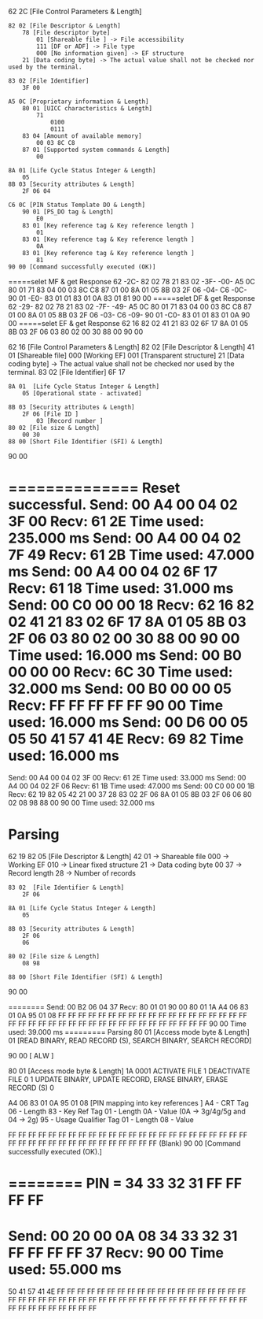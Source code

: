 
62 2C [File Control Parameters & Length]

	82 02 [File Descriptor & Length]
		78 [File descriptor byte]
			01 [Shareable file ] -> File accessibility
			111 [DF or ADF] -> File type
			000 [No information given] -> EF structure
		21 [Data coding byte] -> The actual value shall not be checked nor used by the terminal. 
		
	83 02 [File Identifier]
		3F 00 
		
	A5 0C [Proprietary information & Length] 
		80 01 [UICC characteristics & Length]
			71 
				0100
				0111
		83 04 [Amount of available memory]
			00 03 8C C8
		87 01 [Supported system commands & Length]
			00 
			
	8A 01 [Life Cycle Status Integer & Length]
		05 
	8B 03 [Security attributes & Length]
		2F 06 04 
	
	C6 0C [PIN Status Template DO & Length]
		90 01 [PS_DO tag & Length]
			E0 
		83 01 [Key reference tag & Key reference length ]
			01 
		83 01 [Key reference tag & Key reference length ]
			0A 
		83 01 [Key reference tag & Key reference length ]
			81 
	90 00 [Command successfully executed (OK)]
	




=====selet MF & get Response
62 -2C- 82 02 78 21 83 02 -3F- -00- A5 0C 80 01 71 83 04 00 03 8C C8 87 01 00 8A 01 05 8B 03 2F 06 -04- C6 -0C- 90 01 -E0- 83 01 01 83 01 0A 83 01 81 90 00
=====selet DF & get Response
62 -29- 82 02 78 21 83 02 -7F- -49- A5 0C 80 01 71 83 04 00 03 8C C8 87 01 00 8A 01 05 8B 03 2F 06 -03- C6 -09- 90 01 -C0- 83 01 01 83 01 0A 90 00
=====selet EF & get Response
62 16 82 02 41 21 83 02 6F 17 8A 01 05 8B 03 2F 06 03 80 02 00 30 88 00 90 00



62 16 [File Control Parameters & Length]
	82 02  [File Descriptor & Length]
		41 
			01 [Shareable file]
			000 [Working EF]
			001 [Transparent structure]
		21 [Data coding byte] -> The actual value shall not be checked nor used by the terminal. 
	83 02  [File Identifier]
		6F 17 
		
	8A 01  [Life Cycle Status Integer & Length]
		05 [Operational state - activated]
		
	8B 03 [Security attributes & Length]
		2F 06 [File ID ]
			03 [Record number ]
	80 02 [File size & Length]
		00 30 
	88 00 [Short File Identifier (SFI) & Length]
90 00




==============
Reset successful.
Send: 00 A4 00 04 02 3F 00
Recv: 61 2E
Time used: 235.000 ms
Send: 00 A4 00 04 02 7F 49
Recv: 61 2B
Time used: 47.000 ms
Send: 00 A4 00 04 02 6F 17
Recv: 61 18
Time used: 31.000 ms
Send: 00 C0 00 00 18
Recv: 62 16 82 02 41 21 83 02 6F 17 8A 01 05 8B 03 2F 06 03 80 02 00 30 88 00 90 00
Time used: 16.000 ms
Send: 00 B0 00 00 00
Recv: 6C 30
Time used: 32.000 ms
Send: 00 B0 00 00 05
Recv: FF FF FF FF FF 90 00
Time used: 16.000 ms
Send: 00 D6 00 05 05 50 41 57 41 4E
Recv: 69 82
Time used: 16.000 ms
==============


Send: 00 A4 00 04 02 3F 00
Recv: 61 2E
Time used: 33.000 ms
Send: 00 A4 00 04 02 2F 06
Recv: 61 1B
Time used: 47.000 ms
Send: 00 C0 00 00 1B
Recv: 62 19 82 05 42 21 00 37 28 83 02 2F 06 8A 01 05 8B 03 2F 06 06 80 02 08 98 88 00 90 00
Time used: 32.000 ms




Parsing
=======
62 19 
	82 05 [File Descriptor & Length]
		42 
			01 -> Shareable file
			000 -> Working EF 
			010 -> Linear fixed structure 
		21 -> Data coding byte
		00 37   -> Record length 
		28 -> Number of records 
	
	83 02  [File Identifier & Length]
		2F 06 
	
	8A 01 [Life Cycle Status Integer & Length]
		05 
	
	8B 03 [Security attributes & Length]
		2F 06 
		06 
	
	80 02 [File size & Length]
		08 98 
	
	88 00 [Short File Identifier (SFI) & Length]

90 00

========
Send: 00 B2 06 04 37
Recv: 80 01 01 90 00 80 01 1A A4 06 83 01 0A 95 01 08 FF FF FF FF FF FF FF FF FF FF FF FF FF FF FF FF FF FF FF FF FF FF FF FF FF FF FF FF FF FF FF FF FF FF FF FF FF FF FF 90 00
Time used: 39.000 ms
========= Parsing
80 01 [Access mode byte & Length]
	01  [READ BINARY, READ RECORD (S), SEARCH BINARY, SEARCH RECORD]

90 00 [ ALW ]

80 01 [Access mode byte & Length]
	1A 
		0001 ACTIVATE FILE
		1   DEACTIVATE FILE
		0
		1   UPDATE BINARY, UPDATE RECORD, ERASE BINARY, ERASE RECORD (S) 
		0

A4 06 83 01 0A 95 01 08 [PIN mapping into key references ]
		A4 - CRT Tag
		06 - Length
		83 - Key Ref Tag
		01 - Length
		0A - Value    (0A -> 3g/4g/5g and 04 -> 2g)
		95 - Usage Qualifier Tag
		01 - Length
		08 - Value
		
FF FF FF FF FF FF FF FF FF FF FF FF FF FF FF FF FF FF FF FF FF FF FF FF FF FF FF FF FF FF FF FF FF FF FF FF FF FF FF (Blank)
90 00 [Command successfully executed (OK).]

========
PIN = 34 33 32 31 FF FF FF FF
=========
Send: 00 20 00 0A 08 34 33 32 31 FF FF FF FF 37
Recv: 90 00
Time used: 55.000 ms
========

50 41 57 41 4E FF FF FF FF FF FF FF FF FF FF FF FF FF FF FF FF FF FF FF FF FF FF FF FF FF FF FF FF FF FF FF FF FF FF FF FF FF FF FF FF FF FF FF FF FF FF FF FF FF FF FF FF
